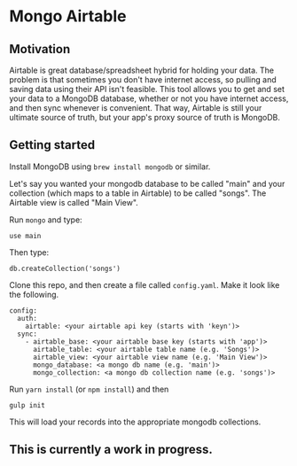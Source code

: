 Mongo Airtable
=============

Motivation
----------
Airtable is great database/spreadsheet hybrid for holding your data.  The
problem is that sometimes you don't have internet access, so pulling and
saving data using their API isn't feasible.  This tool allows you to
get and set your data to a MongoDB database, whether or not you have
internet access, and then sync whenever is convenient.  That way, Airtable
is still your ultimate source of truth, but your app's proxy source of
truth is MongoDB.

Getting started
----------
Install MongoDB using `brew install mongodb` or similar. 

Let's say you wanted your mongodb database to be called "main" and your
collection (which maps to a table in Airtable) to be called "songs".  The
Airtable view is called "Main View".

Run `mongo` and type:

    use main

Then type:

    db.createCollection('songs')

Clone this repo, and then create a file called `config.yaml`.  Make it
look like the following.

    config:
      auth:
        airtable: <your airtable api key (starts with 'keyn')>
      sync:
        - airtable_base: <your airtable base key (starts with 'app')>
          airtable_table: <your airtable table name (e.g. 'Songs')>
          airtable_view: <your airtable view name (e.g. 'Main View')>
          mongo_database: <a mongo db name (e.g. 'main')>
          mongo_collection: <a mongo db collection name (e.g. 'songs')>

Run `yarn install` (or `npm install`) and then

    gulp init

This will load your records into the appropriate mongodb collections.

This is currently a work in progress.
-------------------------------------


